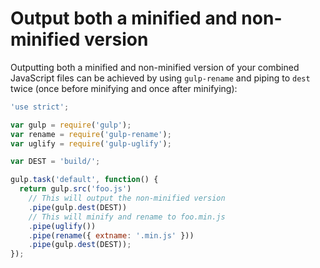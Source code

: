 # Output both a minified and non-minified version

Outputting both a minified and non-minified version of your combined JavaScript files can be achieved by using `gulp-rename` and piping to `dest` twice (once before minifying and once after minifying):

```js
'use strict';

var gulp = require('gulp');
var rename = require('gulp-rename');
var uglify = require('gulp-uglify');

var DEST = 'build/';

gulp.task('default', function() {
  return gulp.src('foo.js')
    // This will output the non-minified version
    .pipe(gulp.dest(DEST))
    // This will minify and rename to foo.min.js
    .pipe(uglify())
    .pipe(rename({ extname: '.min.js' }))
    .pipe(gulp.dest(DEST));
});

```

